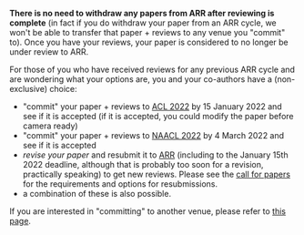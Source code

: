 **There is no need to withdraw any papers from ARR after reviewing is complete** (in fact if you do withdraw your paper from an ARR cycle, we won't be able to transfer that paper + reviews to any venue you "commit" to). Once you have your reviews, your paper is considered to no longer be under review to ARR.

For those of you who have received reviews for any previous ARR cycle and are wondering what your options are, you and your co-authors have a (non-exclusive) choice:
* "commit" your paper + reviews to [ACL 2022](https://openreview.net/group?id=aclweb.org/ACL/2022/Conference) by 15 January 2022 and see if it is accepted (if it is accepted, you could modify the paper before camera ready)
* "commit" your paper + reviews to [NAACL 2022](https://2022.naacl.org/) by 4 March 2022 and see if it is accepted
* *revise your paper* and resubmit it to [ARR](https://openreview.net/group?id=aclweb.org/ACL/ARR/2022) (including to the January 15th 2022 deadline, although that is probably too soon for a revision, practically speaking) to get new reviews. Please see the [call for papers](/cfp) for the requirements and options for resubmissions.
* a combination of these is also possible.

If you are interested in "committing" to another venue, please refer to [this page](/dates).


